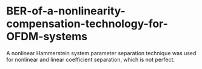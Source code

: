 # BER-of-a-nonlinearity-compensation-technology-for-OFDM-systems
A nonlinear Hammerstein system parameter separation technique was used for nonlinear and linear coefficient separation, which is not perfect.   
